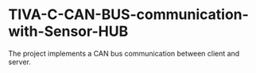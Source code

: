 # TIVA-C-CAN-BUS-communication-with-Sensor-HUB
The project implements a CAN bus communication between client and server. 
